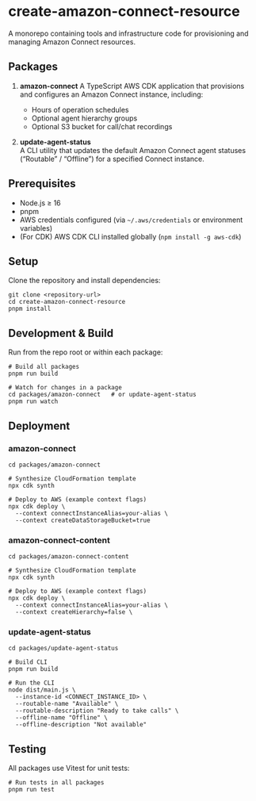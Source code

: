 # create-amazon-connect-resource

A monorepo containing tools and infrastructure code for provisioning and managing Amazon Connect resources.

## Packages

1. **amazon-connect**
   A TypeScript AWS CDK application that provisions and configures an Amazon Connect instance, including:
   - Hours of operation schedules
   - Optional agent hierarchy groups
   - Optional S3 bucket for call/chat recordings

2. **update-agent-status**  
   A CLI utility that updates the default Amazon Connect agent statuses (“Routable” / “Offline”) for a specified Connect instance.

## Prerequisites

- Node.js ≥ 16
- pnpm
- AWS credentials configured (via `~/.aws/credentials` or environment variables)  
- (For CDK) AWS CDK CLI installed globally (`npm install -g aws-cdk`)

## Setup

Clone the repository and install dependencies:

```shell
git clone <repository-url>
cd create-amazon-connect-resource
pnpm install
```

## Development & Build

Run from the repo root or within each package:

```shell
# Build all packages
pnpm run build

# Watch for changes in a package
cd packages/amazon-connect   # or update-agent-status
pnpm run watch
```

## Deployment

### amazon-connect

```shell
cd packages/amazon-connect

# Synthesize CloudFormation template
npx cdk synth

# Deploy to AWS (example context flags)
npx cdk deploy \
  --context connectInstanceAlias=your-alias \
  --context createDataStorageBucket=true
```

### amazon-connect-content

```shell
cd packages/amazon-connect-content

# Synthesize CloudFormation template
npx cdk synth

# Deploy to AWS (example context flags)
npx cdk deploy \
  --context connectInstanceAlias=your-alias \
  --context createHierarchy=false \
```

### update-agent-status

```shell
cd packages/update-agent-status

# Build CLI
pnpm run build

# Run the CLI
node dist/main.js \
  --instance-id <CONNECT_INSTANCE_ID> \
  --routable-name "Available" \
  --routable-description "Ready to take calls" \
  --offline-name "Offline" \
  --offline-description "Not available"
```

## Testing

All packages use Vitest for unit tests:

```shell
# Run tests in all packages
pnpm run test
```
